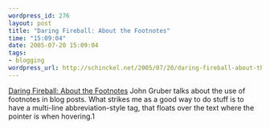 ```yaml
--- 
wordpress_id: 276
layout: post
title: "Daring Fireball: About the Footnotes"
time: "15:09:04"
date: 2005-07-20 15:09:04
tags: 
- blogging
wordpress_url: http://schinckel.net/2005/07/20/daring-fireball-about-the-footnotes/
---
```

[Daring Fireball: About the Footnotes][1] John Gruber talks about the use of footnotes in blog posts. What strikes me as a good way to do stuff is to have a multi-line abbreviation-style tag, that floats over the text where the pointer is when hovering.1

   [1]: http://daringfireball.net/2005/07/footnotes

